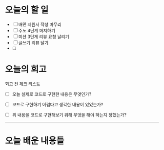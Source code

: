 
# 오늘의 할 일

- [ ] 배민 지원서 작성 마무리
- [ ] 주노 4단계 머지하기
- [ ] 미션 3단계 리뷰 요청 날리기
- [ ] 글쓰기 리뷰 달기
- [ ] 


# 오늘의 회고

회고 전 체크 리스트
- [ ] 오늘 실제로 코드로 구현한 내용은 무엇인가?
- [ ] 코드로 구현하기 어렵다고 생각한 내용이 있었는가?
- [ ] 위 내용을 코드로 구현해보기 위해 무엇을 해야 하는지 정했는가?




---
# 오늘 배운 내용들

